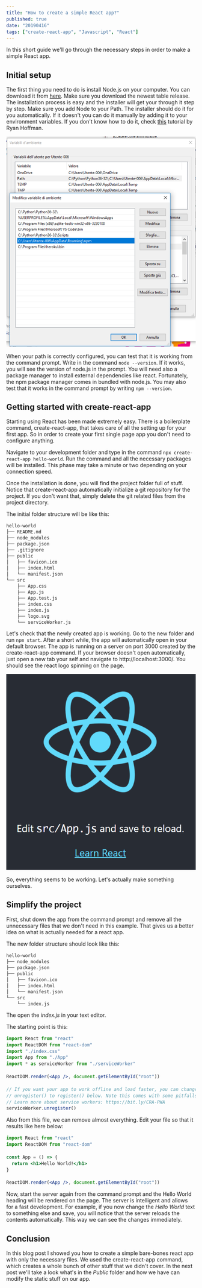 ```yaml
---
title: "How to create a simple React app?"
published: true
date: "20190416"
tags: ["create-react-app", "Javascript", "React"]
---
```


In this short guide we'll go through the necessary steps in order to make a simple React app.

## Initial setup

The first thing you need to do is install Node.js on your computer. You can download it from [here](https://nodejs.org/en/). Make sure you download the newest table release. The installation process is easy and the installer will get your through it step by step. Make sure you add Node to your Path. The installer should do it for you automatically. If it doesn't you can do it manually by adding it to your environment variables. If you don't know how to do it, check [this](https://www.architectryan.com/2018/03/17/add-to-the-path-on-windows-10/) tutorial by Ryan Hoffman.

![My Path Configuration](./npm-in-path.png)

When your path is correctly configured, you can test that it is working from the command prompt. Write in the command `node --version`. If it works, you will see the version of node.js in the prompt. You will need also a package manager to install external dependencies like react. Fortunately, the npm package manager comes in bundled with node.js. You may also test that it works in the command prompt by writing `npm --version`.

## Getting started with create-react-app

Starting using React has been made extremely easy. There is a boilerplate command, create-react-app, that takes care of all the setting up for your first app. So in order to create your first single page app you don't need to configure anything.

Navigate to your development folder and type in the command `npx create-react-app hello-world`. Run the command and all the necessary packages will be installed. This phase may take a minute or two depending on your connection speed.

Once the installation is done, you will find the project folder full of stuff. Notice that create-react-app automatically initialize a git repository for the project. If you don't want that, simply delete the git related files from the project directory.

The initial folder structure will be like this:

```
hello-world
├── README.md
├── node_modules
├── package.json
├── .gitignore
├── public
│   ├── favicon.ico
│   ├── index.html
│   └── manifest.json
└── src
    ├── App.css
    ├── App.js
    ├── App.test.js
    ├── index.css
    ├── index.js
    ├── logo.svg
    └── serviceWorker.js
```

Let's check that the newly created app is working. Go to the new folder and run `npm start`. After a short while, the app will automatically open in your default browser. The app is running on a server on port 3000 created by the create-react-app command. If your browser doesn't open automatically, just open a new tab your self and navigate to http://localhost:3000/. You should see the react logo spinning on the page.

![React Logo](./create-react-app.png)

So, everything seems to be working. Let's actually make something ourselves.

## Simplify the project

First, shut down the app from the command prompt and remove all the unnecessary files that we don't need in this example. That gives us a better idea on what is actually needed for a react app.

The new folder structure should look like this:

```
hello-world
├── node_modules
├── package.json
├── public
│   ├── favicon.ico
│   ├── index.html
│   └── manifest.json
└── src
    └── index.js
```

The open the _index.js_ in your text editor.

The starting point is this:

```jsx
import React from "react"
import ReactDOM from "react-dom"
import "./index.css"
import App from "./App"
import * as serviceWorker from "./serviceWorker"

ReactDOM.render(<App />, document.getElementById("root"))

// If you want your app to work offline and load faster, you can change
// unregister() to register() below. Note this comes with some pitfalls.
// Learn more about service workers: https://bit.ly/CRA-PWA
serviceWorker.unregister()
```

Also from this file, we can remove almost everything. Edit your file so that it results like here below:

```jsx
import React from "react"
import ReactDOM from "react-dom"

const App = () => {
  return <h1>Hello World!</h1>
}

ReactDOM.render(<App />, document.getElementById("root"))
```

Now, start the server again from the command prompt and the Hello World heading will be rendered on the page. The server is intelligent and allows for a fast development. For example, if you now change the _Hello World_ text to something else and save, you will notice that the server reloads the contents automatically. This way we can see the changes immediately.

## Conclusion

In this blog post I showed you how to create a simple bare-bones react app with only the necessary files. We used the create-react-app command, which creates a whole bunch of other stuff that we didn't cover. In the next post we'll take a look what's in the _Public_ folder and how we have can modify the static stuff on our app.
